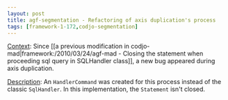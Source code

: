 ```yaml
---
layout: post
title: agf-segmentation - Refactoring of axis duplication's process
tags: [framework-1-172,codjo-segmentation]
---
```

<u>Context</u>:
Since [[a previous modification in codjo-mad|framework:/2010/03/24/agf-mad - Closing the statement when proceeding sql query in SQLHandler class]], a new bug appeared during axis duplication. 

<u>Description</u>:
An ```HandlerCommand``` was created for this process instead of the classic ```SqlHandler```. 
In this implementation, the ```Statement``` isn't closed.